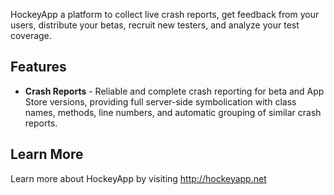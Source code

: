 HockeyApp a platform to collect live crash reports, get feedback from your users, distribute your betas, recruit new testers, and analyze your test coverage.

## Features
 
 - **Crash Reports** - Reliable and complete crash reporting for beta and App Store versions, providing full server-side symbolication with class names, methods, line numbers, and automatic grouping of similar crash reports.
 

## Learn More
Learn more about HockeyApp by visiting http://hockeyapp.net